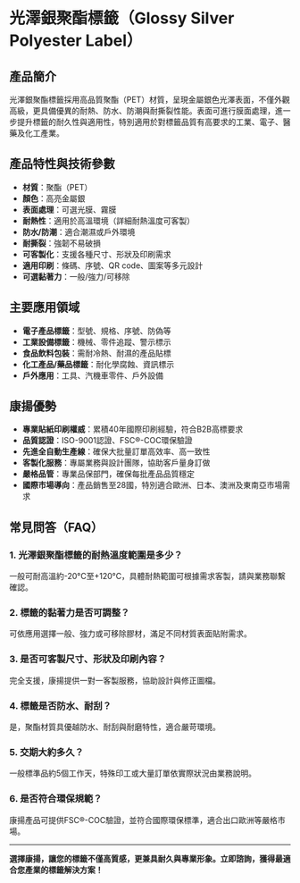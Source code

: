 # 光澤銀聚酯標籤（Glossy Silver Polyester Label）

## 產品簡介
光澤銀聚酯標籤採用高品質聚酯（PET）材質，呈現金屬銀色光澤表面，不僅外觀高級，更具備優異的耐熱、防水、防潮與耐撕裂性能。表面可進行膜面處理，進一步提升標籤的耐久性與適用性，特別適用於對標籤品質有高要求的工業、電子、醫藥及化工產業。

## 產品特性與技術參數

- **材質**：聚酯（PET）
- **顏色**：高亮金屬銀
- **表面處理**：可選光膜、霧膜
- **耐熱性**：適用於高溫環境（詳細耐熱溫度可客製）
- **防水/防潮**：適合潮濕或戶外環境
- **耐撕裂**：強韌不易破損
- **可客製化**：支援各種尺寸、形狀及印刷需求
- **適用印刷**：條碼、序號、QR code、圖案等多元設計
- **可選黏著力**：一般/強力/可移除

## 主要應用領域

- **電子產品標籤**：型號、規格、序號、防偽等
- **工業設備標籤**：機械、零件追蹤、警示標示
- **食品飲料包裝**：需耐冷熱、耐濕的產品貼標
- **化工產品/藥品標籤**：耐化學腐蝕、資訊標示
- **戶外應用**：工具、汽機車零件、戶外設備

## 康揚優勢

- **專業貼紙印刷權威**：累積40年國際印刷經驗，符合B2B高標要求
- **品質認證**：ISO-9001認證、FSC®-COC環保驗證
- **先進全自動生產線**：確保大批量訂單高效率、高一致性
- **客製化服務**：專屬業務與設計團隊，協助客戶量身訂做
- **嚴格品管**：專業品保部門，確保每批產品品質穩定
- **國際市場導向**：產品銷售至28國，特別適合歐洲、日本、澳洲及東南亞市場需求

## 常見問答（FAQ）

### 1. 光澤銀聚酯標籤的耐熱溫度範圍是多少？
一般可耐高溫約-20°C至+120°C，具體耐熱範圍可根據需求客製，請與業務聯繫確認。

### 2. 標籤的黏著力是否可調整？
可依應用選擇一般、強力或可移除膠材，滿足不同材質表面貼附需求。

### 3. 是否可客製尺寸、形狀及印刷內容？
完全支援，康揚提供一對一客製服務，協助設計與修正圖檔。

### 4. 標籤是否防水、耐刮？
是，聚酯材質具優越防水、耐刮與耐磨特性，適合嚴苛環境。

### 5. 交期大約多久？
一般標準品約5個工作天，特殊印工或大量訂單依實際狀況由業務說明。

### 6. 是否符合環保規範？
康揚產品可提供FSC®-COC驗證，並符合國際環保標準，適合出口歐洲等嚴格市場。

---

**選擇康揚，讓您的標籤不僅高質感，更兼具耐久與專業形象。立即諮詢，獲得最適合您產業的標籤解決方案！**